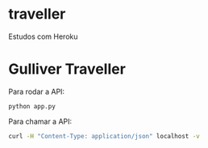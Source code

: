 # traveller
Estudos com Heroku

# Gulliver Traveller

Para rodar a API:

`python app.py`

Para chamar a API:

```bash
curl -H "Content-Type: application/json" localhost -v
```
